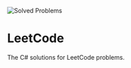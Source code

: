 ![Solved Problems](https://img.shields.io/badge/Solved%20Problems-87-green)
# LeetCode
The C# solutions for LeetCode problems.
